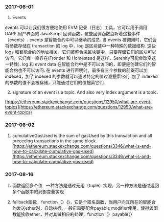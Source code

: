 ### 2017-06-01

1. Events

  events 可以让我们很方便地使用 EVM 记录（日志）工具，它可以用于调用 DAPP 用户界面的 JavaScript 回调函数，这些回调函数监听着这些事件（events）.
  events 是智能合约中可以继承的成员. 当 events 被调用时，它们会将参数存储在 transaction 的 log 中，log 是区块链中一种特殊的数据结构. 这些 logs 和智能合约的地址相关，它们被整合进区块链中，只要存储它们的区块可以访问，它们会一直存在(Frontier 和 Homestead 是这样，Serenity可能会改变这一特性). log 和 event data 在智能合约中是不可以访问的，即便是创建它们的智能合约也不可以访问.
  在 events 进行声明时，最多有三个参数的前缀可以加 indexed，加了 indexed 的参数就可以通过特定的值过滤搜索它们. 加了 indexed 的参数的值不会被存储，只能通过它们的值搜索它们.

2.  signature of an event is a topic. And also very index argument is a topic.

[https://ethereum.stackexchange.com/questions/12950/what-are-event-topics](https://ethereum.stackexchange.com/questions/12950/what-are-event-topics)

### 2017-06-02

1. cumulativeGasUsed is the sum of gasUsed by this transaction and all preceding transactions in the same block.
[https://ethereum.stackexchange.com/questions/3346/what-is-and-how-to-calculate-cumulative-gas-used](https://ethereum.stackexchange.com/questions/3346/what-is-and-how-to-calculate-cumulative-gas-used)

### 2017-08-16

1. 函数返回多个值
   一种方法是通过元组（tuple）实现，另一种方法是通过返回多个函数中的局部变量实现
   
2. fallback函数，function（）{}，它是个匿名函数，当用户向其所在的智能合约发送ether时，自动执行. 一般它需要配合payable modifier使用，使得该函数能接收ether，并对其做相应的处理，function（）payable{}
